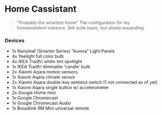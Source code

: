 # Home Cassistant
> "Probably the smartest home"
The configuration for my homeassistant instance.
Still quite basic, but slowly expanding.

### Devices
- 1x Nanoleaf (Smarter Series) "Aurora" Light Panels
- 4x Yeelight full color bulb
- 4x IKEA Tradfri white-tint spotlight
- 1x IKEA Tradfri dimmable 'candle' bulb
- 2x Xiaomi Aqara motion sensors
- 1x Xiaomi Aqara climate sensor
- 2x Xiaomi Aqara double-key wireless switch (1 not connected as of yet)
- 1x Xiaomi Aqara single button w/ accelerometer
- 2x Google Home mini
- 1x Google Chromecast
- 1x Google Chromecast Audio
- 1x Broadlink RM Mini universal remote
